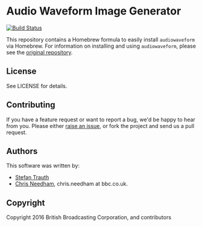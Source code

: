 # Audio Waveform Image Generator

[![Build Status](https://travis-ci.org/bbc/homebrew-audiowaveform.svg?branch=master)](https://travis-ci.org/bbc/homebrew-audiowaveform)

This repository contains a Homebrew formula to easily install `audiowaveform` via Homebrew. For information on installing and using `audiowaveform`, please see the [original repository](https://github.com/bbc/audiowaveform).

## License

See LICENSE for details.

## Contributing

If you have a feature request or want to report a bug, we'd be happy to hear
from you. Please either
[raise an issue](https://github.com/bbc/homebrew-audiowaveform/issues), or fork the
project and send us a pull request.

## Authors

This software was written by:

* [Stefan Trauth](https://github.com/funkenstrahlen)
* [Chris Needham](https://github.com/chrisn), chris.needham at bbc.co.uk.

## Copyright

Copyright 2016 British Broadcasting Corporation, and contributors
